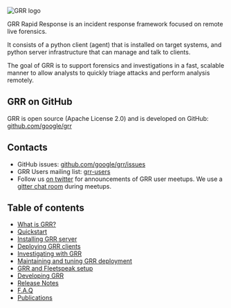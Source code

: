 ![GRR logo](images/grr_logo_real_sm.png)

GRR Rapid Response is an incident response framework focused on remote live forensics.

It consists of a python client (agent) that is installed on target systems, and python server infrastructure that can manage and talk to clients.

The goal of GRR is to support forensics and investigations in a fast, scalable manner to allow analysts to quickly triage attacks and perform analysis remotely.

## GRR on GitHub

GRR is open source (Apache License 2.0) and is developed on GitHub: [github.com/google/grr](https://github.com/google/grr)

## Contacts

* GitHub issues: [github.com/google/grr/issues](https://github.com/google/grr/issues)
* GRR Users mailing list: [grr-users](https://groups.google.com/forum/#!forum/grr-users)
* Follow us [on twitter](https://twitter.com/grrresponse) for announcements of GRR user meetups. We use a [gitter chat room](https://gitter.im/google/grr) during meetups.

## Table of contents

* [What is GRR?](what-is-grr.md)
* [Quickstart](quickstart.md)
* [Installing GRR server](installing-grr-server/index.md)
* [Deploying GRR clients](deploying-grr-clients/index.md)
* [Investigating with GRR](investigating-with-grr/index.md)
* [Maintaining and tuning GRR deployment](maintaining-and-tuning/index.md)
* [GRR and Fleetspeak setup](fleetspeak.md)
* [Developing GRR](developing-grr/index.md)
* [Release Notes](release-notes.md)
* [F.A.Q](faq.md)
* [Publications](publications.md)
